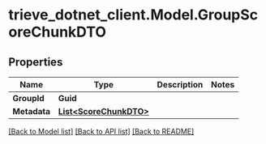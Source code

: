 # trieve_dotnet_client.Model.GroupScoreChunkDTO

## Properties

Name | Type | Description | Notes
------------ | ------------- | ------------- | -------------
**GroupId** | **Guid** |  | 
**Metadata** | [**List&lt;ScoreChunkDTO&gt;**](ScoreChunkDTO.md) |  | 

[[Back to Model list]](../README.md#documentation-for-models) [[Back to API list]](../README.md#documentation-for-api-endpoints) [[Back to README]](../README.md)

